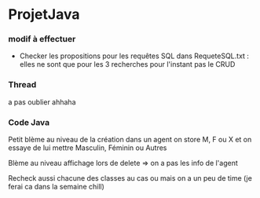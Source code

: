 # ProjetJava

### modif à effectuer
- Checker les propositions pour les requêtes SQL dans RequeteSQL.txt : elles ne sont que pour les 3 recherches pour l'instant pas le CRUD

### Thread

a pas oublier ahhaha


### Code Java
Petit blème au niveau de la création dans un agent on store M, F ou X et on essaye de lui mettre Masculin, Féminin ou Autres

Blème au niveau affichage lors de delete => on a pas les info de l'agent

Recheck aussi chacune des classes au cas ou mais on a un peu de time (je ferai ca dans la semaine chill)
